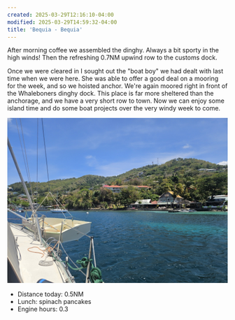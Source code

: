 ```yaml
---
created: 2025-03-29T12:16:10-04:00
modified: 2025-03-29T14:59:32-04:00
title: 'Bequia - Bequia'
---
```


After morning coffee we assembled the dinghy. Always a bit sporty in the high winds! Then the refreshing 0.7NM upwind row to the customs dock.

Once we were cleared in I sought out the "boat boy" we had dealt with last time when we were here. She was able to offer a good deal on a mooring for the week, and so we hoisted anchor. We're again moored right in front of the Whaleboners dinghy dock. This place is far more sheltered than the anchorage, and we have a very short row to town. Now we can enjoy some island time and do some boat projects over the very windy week to come.

![Image](../2025/305bf410a2511d063ce6801e42f68a55.jpg) 

* Distance today: 0.5NM
* Lunch: spinach pancakes
* Engine hours: 0.3
